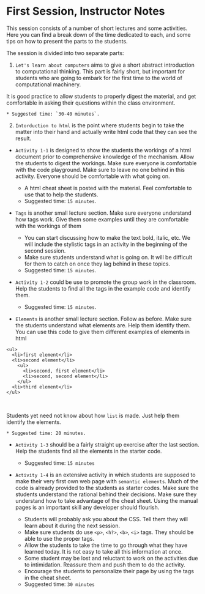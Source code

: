 # First Session, Instructor Notes

This session consists of a number of short lectures and some activities. Here you can find a break down of the time dedicated to each, and some tips on how to present the parts to the students.

The session is divided into two separate parts:

1. `Let's learn about computers` aims to give a short abstract introduction to computational thinking. This part is fairly short, but important for students who are going to embark for the first time to the world of computational machinery.<br>

It is good practice to allow students to properly digest the material, and get comfortable in asking their questions within the class environment.<br>

    * Suggested time: `30-40 minutes`. 

2. `Intorduction to html` is the point where students begin to take the matter into their hand and actually write html code that they can see the result.

* `Activity 1-1` is designed to show the students the workings of a html document prior to comprehensive knowledge of the mechanism. Allow the students to digest the workings. Make sure everyone is comfortable with the code playground. Make sure to leave no one behind in this activity. Everyone should be comfortable with what going on. 

    * A html cheat sheet is posted with the material. Feel comfortable to use that to help the students.
    * Suggested time: `15 minutes`.

* `Tags` is another small lecture section. Make sure everyone understand how tags work. Give them some examples until they are comfortable with the workings of them
    * You can start discussing how to make the text bold, italic, etc. We will include the stylistic tags in an activity in the beginning of the second session.  
    * Make sure students understand what is going on. It will be difficult for them to catch on once they lag behind in these topics.
    * Suggested time: `15 minutes`.

* `Activity 1-2` could be use to promote the group work in the classroom. Help the students to find all the tags in the example code and identify them.
    * Suggested time: `15 minutes`. 
* `Elements` is another small lecture section. Follow as before. Make sure the students understand what elements are. Help them identify them. You can use this code to give them different examples of elements in html

```
<ul>
  <li>first element</li>
  <li>second element</li>
    <ul>
      <li>second, first element</li>
      <li>second, second element</li>
    </ul>
  <li>third element</li>
</ul>
```
<br>

Students yet need not know about how `list` is made. Just help them identify the elements.

    * Suggested time: 20 minutes. 
* `Activity 1-3` should be a fairly straight up exercise after the last section. Help the students find all the elements in the starter code.
    * Suggested time: `15 minutes`

* `Activity 1-4` is an extensive activity in which students are supposed to make their very first own web page with `semantic elements`. Much of the code is already provided to the students as starter codes. Make sure the students understand the rational behind their decisions. Make sure they understand how to take advantage of the cheat sheet. Using the manual pages is an important skill any developer should flourish.
    * Students will probably ask you about the CSS. Tell them they will learn about it during the next session.
    * Make sure students do use `<p>`, `<h?>`, `<b>`, `<i>` tags. They should be able to use the proper tags.
    * Allow the students to take the time to go through what they have learned today. It is not easy to take all this information at once. 
    * Some student may be lost and reluctant to work on the activities due to intimidation. Reassure them and push them to do the activity. 
    * Encourage the students to personalize their page by using the tags in the cheat sheet.
    * Suggested time: `30 minutes`
